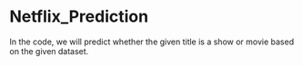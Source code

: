 # Netflix_Prediction
In the code, we will predict whether the given title is a show or movie based on the given dataset.
